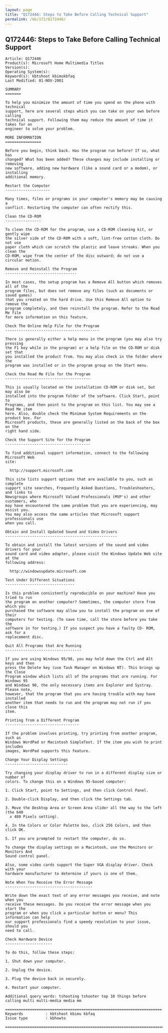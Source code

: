 ```yaml
---
layout: page
title: "Q172446: Steps to Take Before Calling Technical Support"
permalink: /kb/172/Q172446/
---
```


## Q172446: Steps to Take Before Calling Technical Support

	Article: Q172446
	Product(s): Microsoft Home Multimedia Titles
	Version(s): 
	Operating System(s): 
	Keyword(s): kbtshoot kbimukbfaq
	Last Modified: 01-NOV-2001
	
	SUMMARY
	=======
	
	To help you minimize the amount of time you spend on the phone with technical
	support, here are several steps which you can take on your own before calling
	technical support. Following them may reduce the amount of time it takes for an
	engineer to solve your problem.
	
	MORE INFORMATION
	================
	
	Before you begin, think back. Has the program run before? If so, what has
	changed? What has been added? These changes may include installing or removing
	new software, adding new hardware (like a sound card or a modem), or installing
	additional memory.
	
	Restart the Computer
	--------------------
	
	Many times, files or programs in your computer's memory may be causing a
	conflict. Restarting the computer can often rectify this.
	
	Clean the CD-ROM
	----------------
	
	To clean the CD-ROM for the program, use a CD-ROM cleaning kit, or gently wipe
	the silver side of the CD-ROM with a soft, lint-free cotton cloth. Do not use
	paper cloth which can scratch the plastic and leave streaks. When you clean the
	CD-ROM, wipe from the center of the disc outward; do not use a circular motion.
	
	Remove and Reinstall the Program
	--------------------------------
	
	In most cases, the setup program has a Remove All button which removes all of the
	program files, but does not remove any files (such as documents or saved games)
	that you created on the hard drive. Use this Remove All option to remove the
	program completely, and then reinstall the program. Refer to the Read Me file
	for more information on this feature.
	
	Check The Online Help File for the Program
	------------------------------------------
	
	There is generally either a help menu in the program (you may also try pressing
	the F1 key while in the program) or a help file on the CD-ROM or disk set that
	you installed the product from. You may also check in the folder where the
	program was installed or in the program group on the Start menu.
	
	Check the Read Me File for the Program
	--------------------------------------
	
	This is usually located on the installation CD-ROM or disk set, but may also be
	installed into the program folder of the software. Click Start, point to
	Programs, and then point to the program on this list. You may see a Read Me item
	here. Also, double check the Minimum System Requirements on the product box. For
	Microsoft products, these are generally listed on the back of the box on the
	right hand side.
	
	Check the Support Site for the Program
	--------------------------------------
	
	To find additional support information, connect to the following Microsoft Web
	site:
	
	  http://support.microsoft.com
	
	This site lists support options that are available to you, such as complete
	support site searches, Frequently Asked Questions, Troubleshooters, and links to
	Newsgroups where Microsoft Valued Professionals (MVP's) and other customers, who
	may have encountered the same problem that you are experiencing, may assist you.
	You may also access the same articles that Microsoft support professionals use
	when you call.
	
	Obtain and Install Updated Sound and Video Drivers
	--------------------------------------------------
	
	To obtain and install the latest versions of the sound and video drivers for your
	sound card and video adapter, please visit the Windows Update Web site at the
	following address:
	
	  http://windowsupdate.microsoft.com
	
	Test Under Different Situations
	-------------------------------
	
	Is this problem consistently reproducible on your machine? Have you tried to run
	the program on another computer? Sometimes, the computer store from which you
	purchased the software may allow you to install the program on one of their
	computers for testing. (To save time, call the store before you take the
	software in for testing.) If you suspect you have a faulty CD- ROM, ask for a
	replacement disc.
	
	Quit All Programs that Are Running
	----------------------------------
	
	If you are using Windows 95/98, you may hold down the Ctrl and Alt keys and then
	press the Delete key (use Task Manager on Windows NT). This brings up the Close
	Program window which lists all of the programs that are running. For Windows 95
	and Windows 98, the only necessary items are Explorer and Systray. Please note,
	however, that the program that you are having trouble with may have installed
	another item that needs to run and the program may not run if you close this
	item.
	
	Printing from a Different Program
	---------------------------------
	
	If the problem involves printing, try printing from another program, such as
	Windows WordPad or Macintosh SimpleText. If the item you wish to print includes
	images, WordPad supports this feature.
	
	Change Your Display Settings
	----------------------------
	
	Try changing your display driver to run in a different display size or number of
	colors. To change this on a Windows 95-based computer:
	
	1. Click Start, point to Settings, and then click Control Panel.
	
	2. Double-click Display, and then click the Settings tab.
	
	3. Move the Desktop Area or Screen Area slider all the way to the left (the 640
	  x 480 Pixels setting).
	
	4. In the Colors or Color Palette box, click 256 Colors, and then click OK.
	
	5. If you are prompted to restart the computer, do so.
	
	To change the display settings on a Macintosh, use the Monitors or Monitors And
	Sound control panel.
	
	Also, some video cards support the Super VGA display driver. Check with your
	hardware manufacturer to determine if yours is one of them.
	
	Note When You Receive the Error Message
	---------------------------------------
	
	Write down the exact text of any error messages you receive, and note when you
	receive these messages. Do you receive the error message when you start the
	program or when you click a particular button or menu? This information can help
	our support professionals find a speedy resolution to your issue, should you
	need to call.
	
	Check Hardware Device
	---------------------
	
	To do this, follow these steps:
	
	1. Shut down your computer.
	
	2. Unplug the device.
	
	3. Plug the device back in securely.
	
	4. Restart your computer.
	
	Additional query words: tshooting tshooter top 10 things before calling multi multi-media media mm
	
	======================================================================
	Keywords          : kbtshoot kbimu kbfaq
	Issue type        : kbhowto
	
	=============================================================================
	
